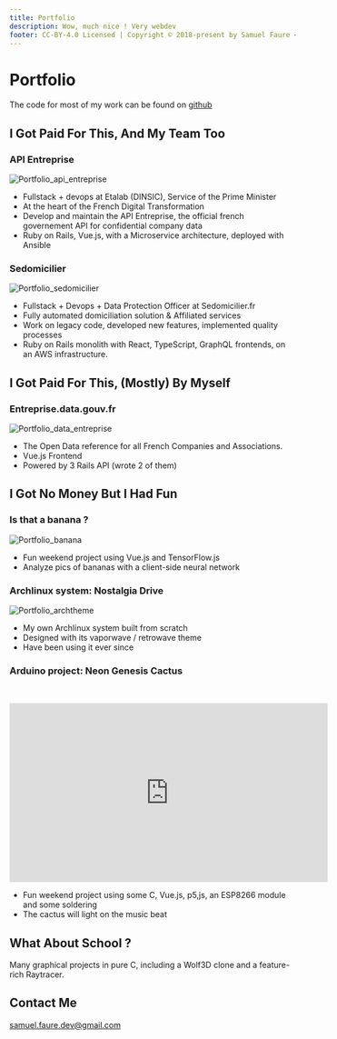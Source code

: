 ```yaml
---
title: Portfolio
description: Wow, much nice ! Very webdev
footer: CC-BY-4.0 Licensed | Copyright © 2018-present by Samuel Faure <3
---
```

# Portfolio

The code for most of my work can be found on [github](https://github.com/samuelfaure/)

## I Got Paid For This, And My Team Too

### API Entreprise

![Portfolio_api_entreprise](/images/portfolio_apientreprise.svg)

- Fullstack + devops at Etalab (DINSIC), Service of the Prime Minister
- At the heart of the French Digital Transformation
- Develop and maintain the API Entreprise, the official french governement API for confidential company data
- Ruby on Rails, Vue.js, with a Microservice architecture, deployed with Ansible

### Sedomicilier

![Portfolio_sedomicilier](/images/portfolio_sedom.png)

- Fullstack + Devops + Data Protection Officer at Sedomicilier.fr
- Fully automated domiciliation solution & Affiliated services
- Work on legacy code, developed new features, implemented quality processes
- Ruby on Rails monolith with React, TypeScript, GraphQL frontends, on an AWS infrastructure.

## I Got Paid For This, (Mostly) By Myself

### Entreprise.data.gouv.fr

![Portfolio_data_entreprise](/images/portfolio_entreprise.png)

- The Open Data reference for all French Companies and Associations.
- Vue.js Frontend
- Powered by 3 Rails API (wrote 2 of them)

## I Got No Money But I Had Fun

### Is that a banana ?

![Portfolio_banana](/images/portfolio_banana.png)

- Fun weekend project using Vue.js and TensorFlow.js
- Analyze pics of bananas with a client-side neural network

### Archlinux system: Nostalgia Drive

![Portfolio_archtheme](/images/portfolio_archtheme.png)

- My own Archlinux system built from scratch
- Designed with its vaporwave / retrowave theme
- Have been using it ever since

### Arduino project: Neon Genesis Cactus
&nbsp;
<iframe width="560" height="315" src="https://www.youtube-nocookie.com/embed/AxgrOmg6wjI" frameborder="0" allow="accelerometer; autoplay; encrypted-media; gyroscope; picture-in-picture" allowfullscreen></iframe>

- Fun weekend project using some C, Vue.js, p5,js, an ESP8266 module and some soldering
- The cactus will light on the music beat

## What About School ?

Many graphical projects in pure C, including a Wolf3D clone and a feature-rich Raytracer.

## Contact Me

[samuel.faure.dev@gmail.com](mailto:samuel.faure.dev@gmail.com)
